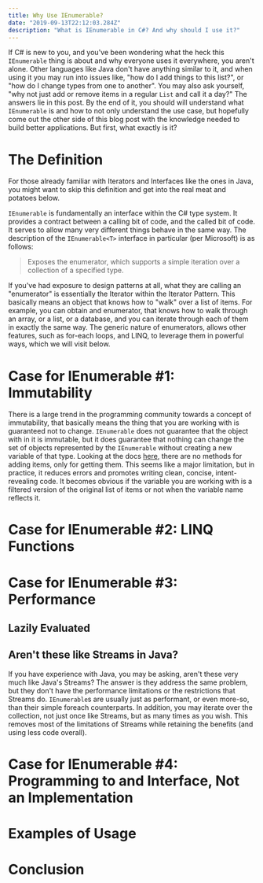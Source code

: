 ```yaml
---
title: Why Use IEnumerable?
date: "2019-09-13T22:12:03.284Z"
description: "What is IEnumerable in C#? And why should I use it?"
---
```


If C# is new to you, and you've been wondering what the heck this ```IEnumerable``` thing is about and why everyone uses it everywhere, you aren't alone. Other languages like Java don't have anything similar to it, and when using it you may run into issues like, "how do I add things to this list?", or "how do I change types from one to another". You may also ask yourself, "why not just add or remove items in a regular ```List``` and call it a day?" The answers lie in this post. By the end of it, you should will understand what ```IEnumerable``` is and how to not only understand the use case, but hopefully come out the other side of this blog post with the knowledge needed to build better applications. But first, what exactly is it?

# The Definition

For those already familiar with Iterators and Interfaces like the ones in Java, you might want to skip this definition and get into the real meat and potatoes below.

```IEnumerable``` is fundamentally an interface within the C# type system. It provides a contract between a calling bit of code, and the called bit of code. It serves to allow many very different things behave in the same way. The description of the ```IEnumerable<T>``` interface in particular (per Microsoft) is as follows:

> Exposes the enumerator, which supports a simple iteration over a 
> collection of a specified type.

If you've had exposure to design patterns at all, what they are calling an "enumerator" is essentially the Iterator within the Iterator Pattern. This basically means an object that knows how to "walk" over a list of items. For example, you can obtain and enumerator, that knows how to walk through an array, or a list, or a database, and you can iterate through each of them in exactly the same way. The generic nature of enumerators, allows other features, such as for-each loops, and LINQ, to leverage them in powerful ways, which we will visit below.

# Case for IEnumerable #1: Immutability

There is a large trend in the programming community towards a concept of immutability, that basically means the thing that you are working with is guaranteed not to change. ```IEnumerable``` does not guarantee that the object with in it is immutable, but it does guarantee that nothing can change the set of objects represented by the ```IEnumerable``` without creating a new variable of that type. Looking at the docs [here](https://docs.microsoft.com/en-us/dotnet/api/system.collections.generic.ienumerable-1?view=netframework-4.8), there are no methods for adding items, only for getting them. This seems like a major limitation, but in practice, it reduces errors and promotes writing clean, concise, intent-revealing code. It becomes obvious if the variable you are working with is a filtered version of the original list of items or not when the variable name reflects it. 

# Case for IEnumerable #2: LINQ Functions

# Case for IEnumerable #3: Performance

## Lazily Evaluated

## Aren't these like Streams in Java?

If you have experience with Java, you may be asking, aren't these very much like Java's Streams? The answer is they address the same problem, but they don't have the performance limitations or the restrictions that Streams do. ```IEnumerable```s are usually just as performant, or even more-so, than their simple foreach counterparts. In addition, you may iterate over the collection, not just once like Streams, but as many times as you wish. This removes most of the limitations of Streams while retaining the benefits (and using less code overall).

# Case for IEnumerable #4: Programming to and Interface, Not an Implementation

# Examples of Usage

# Conclusion